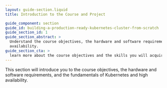 ```yaml
---
layout: guide-section.liquid
title: Introduction to the Course and Project

guide_component: section
guide_id: building-a-production-ready-kubernetes-cluster-from-scratch
guide_section_id: 1
guide_section_abstract: >
  Understand the course objectives, the hardware and software requirements, and the fundamentals of Kubernetes and high
  availability.
guide_section_cta: >
  learn more about the course objectives and the skills you will acquire by the end.
---
```


This section will introduce you to the course objectives, the hardware and software requirements, and the fundamentals
of Kubernetes and high availability.
